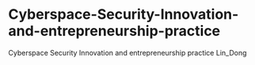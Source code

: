 # Cyberspace-Security-Innovation-and-entrepreneurship-practice
Cyberspace Security Innovation and entrepreneurship practice
Lin_Dong 

